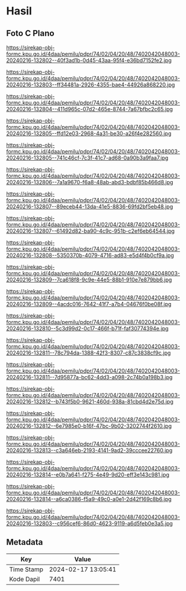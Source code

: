 # Hasil

## Foto C Plano

https://sirekap-obj-formc.kpu.go.id/4daa/pemilu/pdpr/74/02/04/20/48/7402042048003-20240216-132802--40f3ad1b-0d45-43aa-95f4-e36bd7152fe2.jpg

https://sirekap-obj-formc.kpu.go.id/4daa/pemilu/pdpr/74/02/04/20/48/7402042048003-20240216-132803--ff34481a-2926-4355-bae4-44926a868220.jpg

https://sirekap-obj-formc.kpu.go.id/4daa/pemilu/pdpr/74/02/04/20/48/7402042048003-20240216-132804--411d965c-07d2-465e-8744-7a67bfbc2c65.jpg

https://sirekap-obj-formc.kpu.go.id/4daa/pemilu/pdpr/74/02/04/20/48/7402042048003-20240216-132805--ffd12e03-2968-4a31-be30-a26f4e282560.jpg

https://sirekap-obj-formc.kpu.go.id/4daa/pemilu/pdpr/74/02/04/20/48/7402042048003-20240216-132805--741c46cf-7c3f-41c7-ad68-0a90b3a9faa7.jpg

https://sirekap-obj-formc.kpu.go.id/4daa/pemilu/pdpr/74/02/04/20/48/7402042048003-20240216-132806--7a1a9670-f6a8-48ab-abd3-bdbf85b466d8.jpg

https://sirekap-obj-formc.kpu.go.id/4daa/pemilu/pdpr/74/02/04/20/48/7402042048003-20240216-132807--89eceb44-13da-41e5-8836-69fd2bf5eb48.jpg

https://sirekap-obj-formc.kpu.go.id/4daa/pemilu/pdpr/74/02/04/20/48/7402042048003-20240216-132807--61492d82-ba90-4c9c-951b-c2ef6eb64544.jpg

https://sirekap-obj-formc.kpu.go.id/4daa/pemilu/pdpr/74/02/04/20/48/7402042048003-20240216-132808--5350370b-4079-4716-ad83-e5d4f4b0cf9a.jpg

https://sirekap-obj-formc.kpu.go.id/4daa/pemilu/pdpr/74/02/04/20/48/7402042048003-20240216-132809--7ca618f8-9c9e-44e5-88b1-910e7e879bb6.jpg

https://sirekap-obj-formc.kpu.go.id/4daa/pemilu/pdpr/74/02/04/20/48/7402042048003-20240216-132809--4acdc016-7642-41f7-a7b4-04676f0be08f.jpg

https://sirekap-obj-formc.kpu.go.id/4daa/pemilu/pdpr/74/02/04/20/48/7402042048003-20240216-132810--5c3d99d2-0c17-466f-b71f-faf30774394e.jpg

https://sirekap-obj-formc.kpu.go.id/4daa/pemilu/pdpr/74/02/04/20/48/7402042048003-20240216-132811--78c794da-1388-42f3-8307-c87c3838cf9c.jpg

https://sirekap-obj-formc.kpu.go.id/4daa/pemilu/pdpr/74/02/04/20/48/7402042048003-20240216-132811--7d95877a-bc62-4dd3-a098-2c74b0a198b3.jpg

https://sirekap-obj-formc.kpu.go.id/4daa/pemilu/pdpr/74/02/04/20/48/7402042048003-20240216-132812--b743f5b0-9621-460d-938a-81cbd4d2e75d.jpg

https://sirekap-obj-formc.kpu.go.id/4daa/pemilu/pdpr/74/02/04/20/48/7402042048003-20240216-132812--6e7985e0-b16f-47bc-9b02-3202744f2610.jpg

https://sirekap-obj-formc.kpu.go.id/4daa/pemilu/pdpr/74/02/04/20/48/7402042048003-20240216-132813--c3a646eb-2193-4141-9ad2-39cccee22760.jpg

https://sirekap-obj-formc.kpu.go.id/4daa/pemilu/pdpr/74/02/04/20/48/7402042048003-20240216-132814--e0b7a641-f275-4e49-9d20-eff3e143c981.jpg

https://sirekap-obj-formc.kpu.go.id/4daa/pemilu/pdpr/74/02/04/20/48/7402042048003-20240216-132814--a6ca0386-f5a9-49c0-a0e1-2d42f169c8b6.jpg

https://sirekap-obj-formc.kpu.go.id/4daa/pemilu/pdpr/74/02/04/20/48/7402042048003-20240216-132803--c956cef6-86d0-4623-9119-a6d5feb0e3a5.jpg


## Metadata

| Key        | Value               |
| ---------- | ------------------- |
| Time Stamp | 2024-02-17 13:05:41 |
| Kode Dapil | 7401                |



